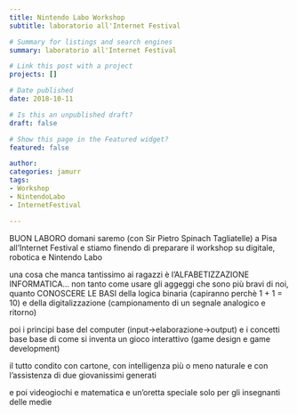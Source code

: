 ```yaml
---
title: Nintendo Labo Workshop
subtitle: laboratorio all'Internet Festival

# Summary for listings and search engines
summary: laboratorio all'Internet Festival

# Link this post with a project
projects: []

# Date published
date: 2018-10-11

# Is this an unpublished draft?
draft: false

# Show this page in the Featured widget?
featured: false

author:
categories: jamurr
tags:
- Workshop
- NintendoLabo
- InternetFestival

---
```


BUON LABORO
domani saremo (con Sir Pietro Spinach Tagliatelle) a Pisa all’Internet Festival e stiamo finendo di preparare il workshop su digitale, robotica e Nintendo Labo

una cosa che manca tantissimo ai ragazzi è l’ALFABETIZZAZIONE INFORMATICA… non tanto come usare gli aggeggi che sono più bravi di noi, quanto CONOSCERE LE BASI della logica binaria (capiranno perchè 1 + 1 = 10) e della digitalizzazione (campionamento di un segnale analogico e ritorno)

poi i principi base del computer (input->elaborazione->output) e i concetti base base di come si inventa un gioco interattivo (game design e game development)

il tutto condito con cartone, con intelligenza più o meno naturale e con l’assistenza di due giovanissimi generati

e poi videogiochi e matematica e un’oretta speciale solo per gli insegnanti delle medie

